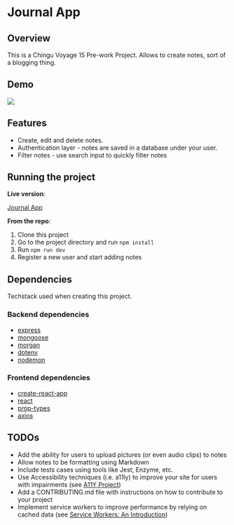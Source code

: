 # Journal App

## Overview
This is a Chingu Voyage 15 Pre-work Project. Allows to create notes, sort of a blogging thing.

## Demo
![](https://github.com/gurugumawaru/journal-app/blob/master/journall_app_demo.gif)

## Features
* Create, edit and delete notes.
* Authentication layer - notes are saved in a database under your user.
* Filter notes - use search input to quickly filter notes

## Running the project
**Live version**:

[Journal App](https://mighty-chamber-81532.herokuapp.com/)

**From the repo**:

1. Clone this project
2. Go to the project directory and run `npm install`
3. Run `npm run dev`
4. Register a new user and start adding notes

## Dependencies
Techstack used when creating this project.

### Backend dependencies
* [express](https://expressjs.com/)
* [mongoose](https://mongoosejs.com/)
* [morgan](https://www.npmjs.com/package/morgan)
* [dotenv](https://www.npmjs.com/package/dotenv)
* [nodemon](https://www.npmjs.com/package/nodemon)

### Frontend dependencies
* [create-react-app](https://github.com/facebook/create-react-app)
* [react](https://reactjs.org/)
* [prop-types](https://www.npmjs.com/package/prop-types)
* [axios](https://www.npmjs.com/package/axios)

## TODOs
* Add the ability for users to upload pictures (or even audio clips) to notes
* Allow notes to be formatting using Markdown
* Include tests cases using tools like Jest, Enzyme, etc.
* Use Accessibility techniques (i.e. a11ly) to improve your site for users with impairments (see [A11Y Project](https://a11yproject.com/))
* Add a CONTRIBUTING.md file with instructions on how to contribute to your project
* Implement service workers to improve performance by relying on cached data (see [Service Workers: An Introduction](https://developers.google.com/web/fundamentals/primers/service-workers))
